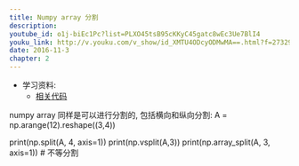```yaml
---
title: Numpy array 分割
description: 
youtube_id: o1j-biEc1Pc?list=PLXO45tsB95cKKyC45gatc8wEc3Ue7BlI4
youku_link: http://v.youku.com/v_show/id_XMTU4ODcyODMwMA==.html?f=27329155&o=1
date: 2016-11-3
chapter: 2
---
```

* 学习资料:
  * [相关代码]()

numpy array 同样是可以进行分割的,
包括横向和纵向分割:
A = np.arange(12).reshape((3,4))

print(np.split(A, 4, axis=1))
print(np.vsplit(A,3))
print(np.array_split(A, 3, axis=1))   # 不等分割